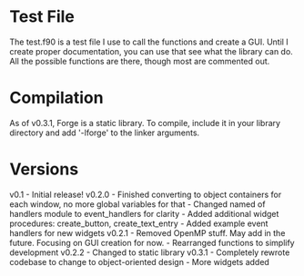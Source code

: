 Test File
=========
The test.f90 is a test file I use to call the functions and create a GUI.  Until I create proper documentation, you can use that see what the library can do.  All the possible functions are there, though most are commented out.


Compilation
===========
As of v0.3.1, Forge is a static library. To compile, include it in your library directory and add '-lforge' to the linker arguments.


Versions
========
v0.1   - Initial release!
v0.2.0 - Finished converting to object containers for each window, no more global variables for that
       - Changed named of handlers module to event_handlers for clarity
       - Added additional widget procedures:  create_button, create_text_entry
       - Added example event handlers for new widgets
v0.2.1 - Removed OpenMP stuff.  May add in the future.  Focusing on GUI creation for now.
       - Rearranged functions to simplify development
v0.2.2 - Changed to static library
v0.3.1 - Completely rewrote codebase to change to object-oriented design
       - More widgets added
